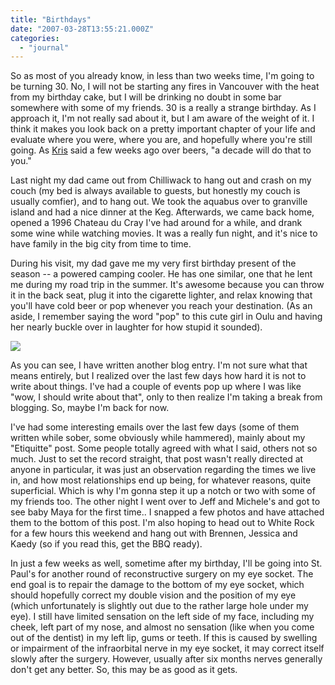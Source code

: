 ```yaml
---
title: "Birthdays"
date: "2007-03-28T13:55:21.000Z"
categories: 
  - "journal"
---
```


So as most of you already know, in less than two weeks time, I'm going to be turning 30. No, I will not be starting any fires in Vancouver with the heat from my birthday cake, but I will be drinking no doubt in some bar somewhere with some of my friends. 30 is a really a strange birthday. As I approach it, I'm not really sad about it, but I am aware of the weight of it. I think it makes you look back on a pretty important chapter of your life and evaluate where you were, where you are, and hopefully where you're still going. As [Kris](http://www.kriskrug.com/) said a few weeks ago over beers, "a decade will do that to you."

Last night my dad came out from Chilliwack to hang out and crash on my couch (my bed is always available to guests, but honestly my couch is usually comfier), and to hang out. We took the aquabus over to granville island and had a nice dinner at the Keg. Afterwards, we came back home, opened a 1996 Chateau du Cray I've had around for a while, and drank some wine while watching movies. It was a really fun night, and it's nice to have family in the big city from time to time.

During his visit, my dad gave me my very first birthday present of the season -- a powered camping cooler. He has one similar, one that he lent me during my road trip in the summer. It's awesome because you can throw it in the back seat, plug it into the cigarette lighter, and relax knowing that you'll have cold beer or pop whenever you reach your destination. (As an aside, I remember saying the word "pop" to this cute girl in Oulu and having her nearly buckle over in laughter for how stupid it sounded).

[![](http://farm1.static.flickr.com/149/437562195_28bf6eba25.jpg?v=0)](http://www.flickr.com/photos/duanestorey/437562195/)

As you can see, I have written another blog entry. I'm not sure what that means entirely, but I realized over the last few days how hard it is not to write about things. I've had a couple of events pop up where I was like "wow, I should write about that", only to then realize I'm taking a break from blogging. So, maybe I'm back for now.

I've had some interesting emails over the last few days (some of them written while sober, some obviously while hammered), mainly about my "Etiquitte" post. Some people totally agreed with what I said, others not so much. Just to set the record straight, that post wasn't really directed at anyone in particular, it was just an observation regarding the times we live in, and how most relationships end up being, for whatever reasons, quite superficial. Which is why I'm gonna step it up a notch or two with some of my friends too. The other night I went over to Jeff and Michele's and got to see baby Maya for the first time.. I snapped a few photos and have attached them to the bottom of this post. I'm also hoping to head out to White Rock for a few hours this weekend and hang out with Brennen, Jessica and Kaedy (so if you read this, get the BBQ ready).

In just a few weeks as well, sometime after my birthday, I'll be going into St. Paul's for another round of reconstructive surgery on my eye socket. The end goal is to repair the damage to the bottom of my eye socket, which should hopefully correct my double vision and the position of my eye (which unfortunately is slightly out due to the rather large hole under my eye). I still have limited sensation on the left side of my face, including my cheek, left part of my nose, and almost no sensation (like when you come out of the dentist) in my left lip, gums or teeth. If this is caused by swelling or impairment of the infraorbital nerve in my eye socket, it may correct itself slowly after the surgery. However, usually after six months nerves generally don't get any better. So, this may be as good as it gets.
